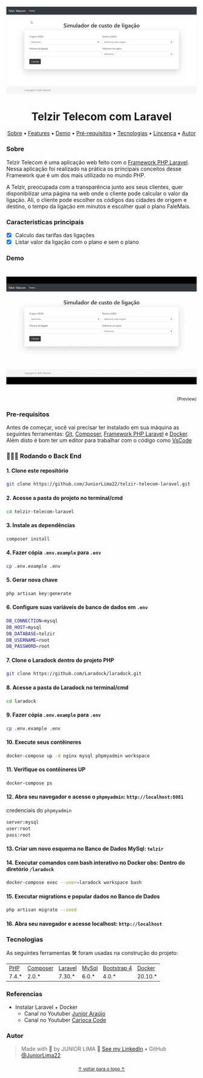 <p align="center" id="top">
    <img alt="Readme" title="Readme GIF" src="./public/img/banner.png" />
</p>

<h1 align="center"> Telzir Telecom com Laravel</h1>

<p align="center">
    <a href="#sobre">Sobre</a> • 
    <a href="#features">Features</a> • 
    <a href="#demo">Demo</a> • 
    <a href="#pre-requisitos">Pré-requisitos</a> • 
    <a href="#tecnologias">Tecnologias</a> • 
    <a href="#licenca">Lincença</a> • 
    <a href="#autor">Autor</a> 
</p>

### Sobre

Telzir Telecom é uma aplicação web feito com o [Framework PHP Laravel](https://laravel.com/). Nessa aplicação foi realizado na prática os principais conceitos desse Framework que é um dos mais utilizado no mundo PHP. 

A Telzir, preocupada com a transparência junto aos seus clientes, quer disponibilizar uma página na web onde o cliente pode calcular o valor da ligação. Ali, o cliente pode escolher os
códigos das cidades de origem e destino, o tempo da ligação em minutos e escolher qual o
plano FaleMais.

### Caracteristicas principais

- [x] Calculo das tarifas das ligações
- [x] Listar valor da ligação com o plano e sem o plano

### Demo
<h1 align="center">
    <img alt="Catalogo de Cursos" title="Catalogo de Cursos" src="./public/img/demo.gif" />
</h1>

<p align="right">
<sub>(Preview)</sub>
</p>

### Pre-requisitos

Antes de começar, você vai precisar ter instalado em sua máquina as seguintes ferramentas: [Git](https://git-scm.com/), [Composer](https://getcomposer.org/), [Framework PHP Laravel](https://laravel.com/) e [Docker](https://www.docker.com/). Além disto é bom ter um editor para trabalhar com o código como [VsCode](https://code.visualstudio.com/)

### 👨🏻‍💻 Rodando o Back End

#### 1. Clone este repositório

```bash
git clone https://github.com/JuniorLima22/telzir-telecom-laravel.git
```

#### 2. Acesse a pasta do projeto no terminal/cmd

```bash
cd telzir-telecom-laravel
```

#### 3. Instale as dependências

```bash
composer install
```

#### 4. Fazer cópia <code>.env.example</code> para <code>.env</code>

```bash
cp .env.example .env
```

#### 5. Gerar nova chave

```bash
php artisan key:generate
```

#### 6. Configure suas variáveis ​​de banco de dados em <code>.env</code>

```bash
DB_CONNECTION=mysql
DB_HOST=mysql
DB_DATABASE=telzir
DB_USERNAME=root
DB_PASSWORD=root
```

#### 7. Clone o Laradock dentro do projeto PHP

```bash
git clone https://github.com/Laradock/laradock.git
```

#### 8. Acesse a pasta do Laradock no terminal/cmd

```bash
cd laradock
```

#### 9. Fazer cópia <code>.env.example</code> para <code>.env</code>

```bash
cp .env.example .env
```

#### 10. Execute seus contêineres

```bash
docker-compose up -d nginx mysql phpmyadmin workspace
```

#### 11. Verifique os contêineres UP

```bash
docker-compose ps
```

#### 12. Abra seu navegador e acesse o <code>phpmyadmin</code>: <code>http://localhost:8081</code>

credenciais do <code>phpmyadmin</code>

```bash
server:mysql
user:root
pass:root
```

#### 13. Criar um novo esquema no Banco de Dados MySql: <code>telzir</code>

#### 14. Executar comandos com bash interativo no Docker obs: Dentro do diretório <code>/laradock</code>  

```bash
docker-compose exec --user=laradock workspace bash
```

#### 15. Executar migrations e popular dados no Banco de Dados

```bash
php artisan migrate --seed
```

#### 16. Abra seu navegador e acesse localhost: <code>http://localhost</code>

### Tecnologias

As seguintes ferramentas 🛠 foram usadas na construção do projeto:

<table>
    <tr>
        <td><a href="https://www.php.net/">PHP</a></td>
        <td><a href="https://getcomposer.org/"> Composer</a></td>
        <td><a href="https://laravel.com/">Laravel</a></td>
        <td><a href="https://www.mysql.com/">MySql</a></td>
        <td><a href="https://getbootstrap.com/docs/4.0/getting-started/introduction/">Bootstrap 4</a></td>
        <td><a href="https://www.docker.com/">Docker</a></td>
    </tr>
    <tr>
        <td>7.4.*</td>
        <td>2.0.*</td>
        <td>7.30.*</td>
        <td>6.0.*</td>
        <td>4.0.*</td>
        <td>20.10.*</td>
    </tr>
</table>

### Referencias

- Instalar Laravel + Docker
  - Canal no Youtuber [Junior Araújo](https://youtu.be/4oO_ZGX3Rbs)
  - Canal no Youtuber [Carioca Code](https://youtu.be/GienvDWdBmo)

### Autor

> Made with 💙 by JUNIOR LIMA 👋 [See my LinkedIn](https://www.linkedin.com/in/junior-lima-495108208/) • GitHub [@JuniorLima22](https://github.com/JuniorLima22)

<p align="center">
<sub><a href="#top" align="center">↑ voltar para o topo ↑</a></sub>
</p>